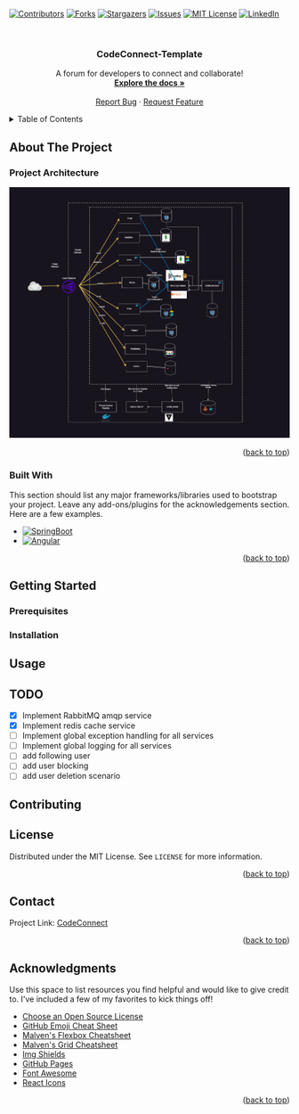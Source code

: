 <!-- Improved compatibility of back to top link: See: https://github.com/yigitcanyontem/CodeConnect/pull/73 -->
<a id="readme-top"></a>
<!--
*** Thanks for checking out the Best-README-Template. If you have a suggestion
*** that would make this better, please fork the repo and create a pull request
*** or simply open an issue with the tag "enhancement".
*** Don't forget to give the project a star!
*** Thanks again! Now go create something AMAZING! :D
-->



<!-- PROJECT SHIELDS -->
<!--
*** I'm using markdown "reference style" links for readability.
*** Reference links are enclosed in brackets [ ] instead of parentheses ( ).
*** See the bottom of this document for the declaration of the reference variables
*** for contributors-url, forks-url, etc. This is an optional, concise syntax you may use.
*** https://www.markdownguide.org/basic-syntax/#reference-style-links
-->
[![Contributors][contributors-shield]][contributors-url]
[![Forks][forks-shield]][forks-url]
[![Stargazers][stars-shield]][stars-url]
[![Issues][issues-shield]][issues-url]
[![MIT License][license-shield]][license-url]
[![LinkedIn][linkedin-shield]][linkedin-url]



<!-- PROJECT LOGO -->
<br />
<div align="center">

<h3 align="center">CodeConnect-Template</h3>

  <p align="center">
    A forum for developers to connect and collaborate!
    <br />
    <a href="https://github.com/yigitcanyontem/CodeConnect"><strong>Explore the docs »</strong></a>
    <br />
    <br />
    <a href="https://github.com/yigitcanyontem/CodeConnect/issues/new?labels=bug&template=bug-report---.md">Report Bug</a>
    ·
    <a href="https://github.com/yigitcanyontem/CodeConnect/issues/new?labels=enhancement&template=feature-request---.md">Request Feature</a>
  </p>
</div>



<!-- TABLE OF CONTENTS -->
<details>
  <summary>Table of Contents</summary>
  <ol>
    <li>
      <a href="#about-the-project">About The Project</a>
      <ul>
        <li><a href="#built-with">Built With</a></li>
      </ul>
    </li>
    <li>
      <a href="#getting-started">Getting Started</a>
      <ul>
        <li><a href="#prerequisites">Prerequisites</a></li>
        <li><a href="#installation">Installation</a></li>
      </ul>
    </li>
    <li><a href="#usage">Usage</a></li>
    <li><a href="#roadmap">Roadmap</a></li>
    <li><a href="#contributing">Contributing</a></li>
    <li><a href="#license">License</a></li>
    <li><a href="#contact">Contact</a></li>
    <li><a href="#acknowledgments">Acknowledgments</a></li>
  </ol>
</details>



<!-- ABOUT THE PROJECT -->
## About The Project

### Project Architecture
 <a href="https://github.com/yigitcanyontem/CodeConnect">
    <img src="files/CodeConnect Architecture.png" alt="Logo" width="600px" height="auto">
  </a>

<p align="right">(<a href="#readme-top">back to top</a>)</p>



### Built With

This section should list any major frameworks/libraries used to bootstrap your project. Leave any add-ons/plugins for the acknowledgements section. Here are a few examples.

* [![SpringBoot][SpringBoot]][springboot-url]
* [![Angular][Angular.io]][Angular-url]


<p align="right">(<a href="#readme-top">back to top</a>)</p>


<!-- GETTING STARTED -->
## Getting Started

### Prerequisites

### Installation

## Usage

## TODO
- [X] Implement RabbitMQ amqp service
- [X] Implement redis cache service
- [ ] Implement global exception handling for all services
- [ ] Implement global logging for all services
- [ ] add following user
- [ ] add user blocking
- [ ] add user deletion scenario
## Contributing

## License

Distributed under the MIT License. See `LICENSE` for more information.

<p align="right">(<a href="#readme-top">back to top</a>)</p>

## Contact

Project Link: [CodeConnect](https://github.com/yigitcanyontem/CodeConnect)

<p align="right">(<a href="#readme-top">back to top</a>)</p>

<!-- ACKNOWLEDGMENTS -->
## Acknowledgments

Use this space to list resources you find helpful and would like to give credit to. I've included a few of my favorites to kick things off!

* [Choose an Open Source License](https://choosealicense.com)
* [GitHub Emoji Cheat Sheet](https://www.webpagefx.com/tools/emoji-cheat-sheet)
* [Malven's Flexbox Cheatsheet](https://flexbox.malven.co/)
* [Malven's Grid Cheatsheet](https://grid.malven.co/)
* [Img Shields](https://shields.io)
* [GitHub Pages](https://pages.github.com)
* [Font Awesome](https://fontawesome.com)
* [React Icons](https://react-icons.github.io/react-icons/search)

<p align="right">(<a href="#readme-top">back to top</a>)</p>



<!-- MARKDOWN LINKS & IMAGES -->
<!-- https://www.markdownguide.org/basic-syntax/#reference-style-links -->
[contributors-shield]: https://img.shields.io/github/contributors/yigitcanyontem/CodeConnect.svg?style=for-the-badge
[contributors-url]: https://github.com/yigitcanyontem/CodeConnect/graphs/contributors
[forks-shield]: https://img.shields.io/github/forks/yigitcanyontem/CodeConnect.svg?style=for-the-badge
[forks-url]: https://github.com/yigitcanyontem/CodeConnect/network/members
[stars-shield]: https://img.shields.io/github/stars/yigitcanyontem/CodeConnect.svg?style=for-the-badge
[stars-url]: https://github.com/yigitcanyontem/CodeConnect/stargazers
[issues-shield]: https://img.shields.io/github/issues/yigitcanyontem/CodeConnect.svg?style=for-the-badge
[issues-url]: https://github.com/yigitcanyontem/CodeConnect/issues
[license-shield]: https://img.shields.io/github/license/yigitcanyontem/CodeConnect.svg?style=for-the-badge
[license-url]: https://github.com/yigitcanyontem/CodeConnect/blob/master/LICENSE.txt
[linkedin-shield]: https://img.shields.io/badge/-LinkedIn-black.svg?style=for-the-badge&logo=linkedin&colorB=555
[linkedin-url]: https://linkedin.com/in/yigitcanyontem
[product-screenshot]: images/screenshot.png
[Next.js]: https://img.shields.io/badge/next.js-000000?style=for-the-badge&logo=nextdotjs&logoColor=white
[Next-url]: https://nextjs.org/
[React.js]: https://img.shields.io/badge/React-20232A?style=for-the-badge&logo=react&logoColor=61DAFB
[React-url]: https://reactjs.org/
[Vue.js]: https://img.shields.io/badge/Vue.js-35495E?style=for-the-badge&logo=vuedotjs&logoColor=4FC08D
[Vue-url]: https://vuejs.org/
[Angular.io]: https://img.shields.io/badge/Angular-DD0031?style=for-the-badge&logo=angular&logoColor=white
[Angular-url]: https://angular.io/
[Svelte.dev]: https://img.shields.io/badge/Svelte-4A4A55?style=for-the-badge&logo=svelte&logoColor=FF3E00
[Svelte-url]: https://svelte.dev/
[Laravel.com]: https://img.shields.io/badge/Laravel-FF2D20?style=for-the-badge&logo=laravel&logoColor=white
[Laravel-url]: https://laravel.com
[Bootstrap.com]: https://img.shields.io/badge/Bootstrap-563D7C?style=for-the-badge&logo=bootstrap&logoColor=white
[Bootstrap-url]: https://getbootstrap.com
[JQuery.com]: https://img.shields.io/badge/jQuery-0769AD?style=for-the-badge&logo=jquery&logoColor=white
[JQuery-url]: https://jquery.com 
[SpringBoot]: https://img.shields.io/badge/SpringBoot-6DB33F?style=flat-square&logo=Spring&logoColor=white
[SpringBoot-url]: https://spring.io/projects/spring-boot
